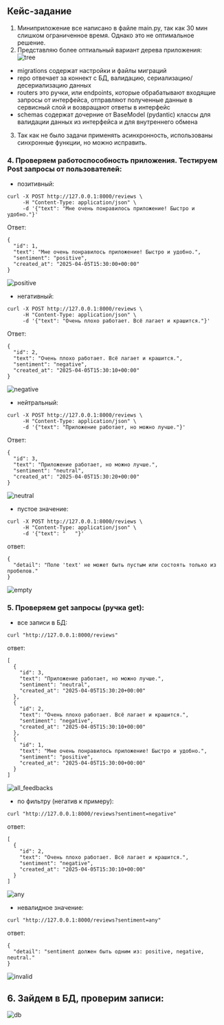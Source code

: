 ## Кейс-задание

1. Миниприложение все написано в файле main.py, так как 30 мин слишком ограниченное время. Однако это не оптимальное решение.
2. Представляю более оптиальный вариант дерева приложения:  
![tree](https://github.com/andrzejabramov/buildin_quik/blob/master/img/project_tree.png) 
- migrations содержат настройки и файлы миграций  
- repo отвечает за коннект с БД, валидацию, сериализацию/десериализацию данных  
- routers это ручки, или endpoints, которые обрабатывают входящие запросы от интерфейса, отправляют полученные данные в сервисный слой и возвращают ответы в интерфейс  
- schemas содержат дочерние от BaseModel (pydantic) классы для валидации данных из интерфейса и для внутреннего обмена
3. Так как не было задачи применять асинхронность, использованы синхронные функции, но можно исправить.
### 4. Проверяем работоспособность приложения. Тестируем Post запросы от пользователей:
- позитивный:  
```commandline
curl -X POST http://127.0.0.1:8000/reviews \
     -H "Content-Type: application/json" \
     -d '{"text": "Мне очень понравилось приложение! Быстро и удобно."}'
```
Ответ:  
```commandline
{
  "id": 1,
  "text": "Мне очень понравилось приложение! Быстро и удобно.",
  "sentiment": "positive",
  "created_at": "2025-04-05T15:30:00+00:00"
}
```  
![positive](https://github.com/andrzejabramov/buildin_quik/blob/master/img/queryPost_positive.png)  
- негативный:
```commandline
curl -X POST http://127.0.0.1:8000/reviews \
     -H "Content-Type: application/json" \
     -d '{"text": "Очень плохо работает. Всё лагает и крашится."}'
```  
Ответ:  
```commandline
{
  "id": 2,
  "text": "Очень плохо работает. Всё лагает и крашится.",
  "sentiment": "negative",
  "created_at": "2025-04-05T15:30:10+00:00"
}
```  
![negative](https://github.com/andrzejabramov/buildin_quik/blob/master/img/queryPost_negative.png)  
- нейтральный:
```commandline
curl -X POST http://127.0.0.1:8000/reviews \
     -H "Content-Type: application/json" \
     -d '{"text": "Приложение работает, но можно лучше."}'
```  
Ответ:  
```commandline
{
  "id": 3,
  "text": "Приложение работает, но можно лучше.",
  "sentiment": "neutral",
  "created_at": "2025-04-05T15:30:20+00:00"
}
```  
![neutral](https://github.com/andrzejabramov/buildin_quik/blob/master/img/queryPost_neutral.png)  
- пустое значение:  
```commandline
curl -X POST http://127.0.0.1:8000/reviews \
     -H "Content-Type: application/json" \
     -d '{"text": "   "}'
```  
ответ:    
```commandline
{
  "detail": "Поле 'text' не может быть пустым или состоять только из пробелов."
}
```  
![empty](https://github.com/andrzejabramov/buildin_quik/blob/master/img/queryPost_empty.png)   

### 5. Проверяем get запросы (ручка get): 
- все записи в БД:
```commandline
curl "http://127.0.0.1:8000/reviews"
```  
ответ:  
```commandline
[
  {
    "id": 3,
    "text": "Приложение работает, но можно лучше.",
    "sentiment": "neutral",
    "created_at": "2025-04-05T15:30:20+00:00"
  },
  {
    "id": 2,
    "text": "Очень плохо работает. Всё лагает и крашится.",
    "sentiment": "negative",
    "created_at": "2025-04-05T15:30:10+00:00"
  },
  {
    "id": 1,
    "text": "Мне очень понравилось приложение! Быстро и удобно.",
    "sentiment": "positive",
    "created_at": "2025-04-05T15:30:00+00:00"
  }
]
```
![all_feedbacks](https://github.com/andrzejabramov/buildin_quik/blob/master/img/get_all_feedback.png)  
- по фильтру (негатив к примеру):
```commandline
curl "http://127.0.0.1:8000/reviews?sentiment=negative"
```  
ответ:  
```commandline
[
  {
    "id": 2,
    "text": "Очень плохо работает. Всё лагает и крашится.",
    "sentiment": "negative",
    "created_at": "2025-04-05T15:30:10+00:00"
  }
]
```  
![any](https://github.com/andrzejabramov/buildin_quik/blob/master/img/get_any_feedback.png)  
- невалидное значение:  
```commandline
curl "http://127.0.0.1:8000/reviews?sentiment=any"  
```  
ответ:  
```commandline
{
  "detail": "sentiment должен быть одним из: positive, negative, neutral."
}
``` 
![invalid](https://github.com/andrzejabramov/buildin_quik/blob/master/img/get_invalid_feedback.png)
## 6. Зайдем в БД, проверим записи:  
![db](https://github.com/andrzejabramov/buildin_quik/blob/master/img/db_records.png)  


